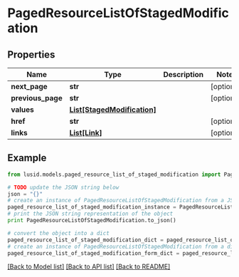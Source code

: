 # PagedResourceListOfStagedModification


## Properties
Name | Type | Description | Notes
------------ | ------------- | ------------- | -------------
**next_page** | **str** |  | [optional] 
**previous_page** | **str** |  | [optional] 
**values** | [**List[StagedModification]**](StagedModification.md) |  | 
**href** | **str** |  | [optional] 
**links** | [**List[Link]**](Link.md) |  | [optional] 

## Example

```python
from lusid.models.paged_resource_list_of_staged_modification import PagedResourceListOfStagedModification

# TODO update the JSON string below
json = "{}"
# create an instance of PagedResourceListOfStagedModification from a JSON string
paged_resource_list_of_staged_modification_instance = PagedResourceListOfStagedModification.from_json(json)
# print the JSON string representation of the object
print PagedResourceListOfStagedModification.to_json()

# convert the object into a dict
paged_resource_list_of_staged_modification_dict = paged_resource_list_of_staged_modification_instance.to_dict()
# create an instance of PagedResourceListOfStagedModification from a dict
paged_resource_list_of_staged_modification_form_dict = paged_resource_list_of_staged_modification.from_dict(paged_resource_list_of_staged_modification_dict)
```
[[Back to Model list]](../README.md#documentation-for-models) [[Back to API list]](../README.md#documentation-for-api-endpoints) [[Back to README]](../README.md)


